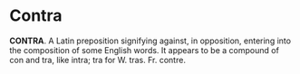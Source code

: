 # Contra

**CONTRA**. A Latin preposition signifying against, in opposition, entering into the composition of some English words. It appears to be a compound of con and tra, like intra; tra for W. tras. Fr. contre.